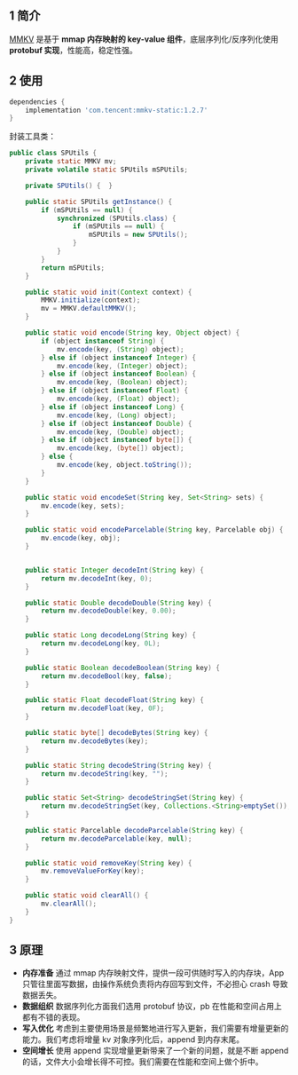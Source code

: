 ## 1 简介

[MMKV](https://github.com/Tencent/MMKV/blob/master/README_CN.md) 是基于 **mmap 内存映射的 key-value 组件**，底层序列化/反序列化使用 **protobuf 实现**，性能高，稳定性强。

## 2 使用

```groovy
dependencies {
    implementation 'com.tencent:mmkv-static:1.2.7'
}
```

封装工具类：

```java
public class SPUtils {
    private static MMKV mv;
    private volatile static SPUtils mSPUtils;

    private SPUtils() {  }

    public static SPUtils getInstance() {
        if (mSPUtils == null) {
            synchronized (SPUtils.class) {
                if (mSPUtils == null) {
                    mSPUtils = new SPUtils();
                }
            }
        }
        return mSPUtils;
    }

    public static void init(Context context) {
        MMKV.initialize(context);
        mv = MMKV.defaultMMKV();
    }

    public static void encode(String key, Object object) {
        if (object instanceof String) {
            mv.encode(key, (String) object);
        } else if (object instanceof Integer) {
            mv.encode(key, (Integer) object);
        } else if (object instanceof Boolean) {
            mv.encode(key, (Boolean) object);
        } else if (object instanceof Float) {
            mv.encode(key, (Float) object);
        } else if (object instanceof Long) {
            mv.encode(key, (Long) object);
        } else if (object instanceof Double) {
            mv.encode(key, (Double) object);
        } else if (object instanceof byte[]) {
            mv.encode(key, (byte[]) object);
        } else {
            mv.encode(key, object.toString());
        }
    }

    public static void encodeSet(String key, Set<String> sets) {
        mv.encode(key, sets);
    }

    public static void encodeParcelable(String key, Parcelable obj) {
        mv.encode(key, obj);
    }


    public static Integer decodeInt(String key) {
        return mv.decodeInt(key, 0);
    }

    public static Double decodeDouble(String key) {
        return mv.decodeDouble(key, 0.00);
    }

    public static Long decodeLong(String key) {
        return mv.decodeLong(key, 0L);
    }

    public static Boolean decodeBoolean(String key) {
        return mv.decodeBool(key, false);
    }

    public static Float decodeFloat(String key) {
        return mv.decodeFloat(key, 0F);
    }

    public static byte[] decodeBytes(String key) {
        return mv.decodeBytes(key);
    }

    public static String decodeString(String key) {
        return mv.decodeString(key, "");
    }

    public static Set<String> decodeStringSet(String key) {
        return mv.decodeStringSet(key, Collections.<String>emptySet());
    }

    public static Parcelable decodeParcelable(String key) {
        return mv.decodeParcelable(key, null);
    }

    public static void removeKey(String key) {
        mv.removeValueForKey(key);
    }

    public static void clearAll() {
        mv.clearAll();
    }
}
```

## 3 原理

- **内存准备**
  通过 mmap 内存映射文件，提供一段可供随时写入的内存块，App 只管往里面写数据，由操作系统负责将内存回写到文件，不必担心 crash 导致数据丢失。
- **数据组织**
  数据序列化方面我们选用 protobuf 协议，pb 在性能和空间占用上都有不错的表现。
- **写入优化**
  考虑到主要使用场景是频繁地进行写入更新，我们需要有增量更新的能力。我们考虑将增量 kv 对象序列化后，append 到内存末尾。
- **空间增长**
  使用 append 实现增量更新带来了一个新的问题，就是不断 append 的话，文件大小会增长得不可控。我们需要在性能和空间上做个折中。